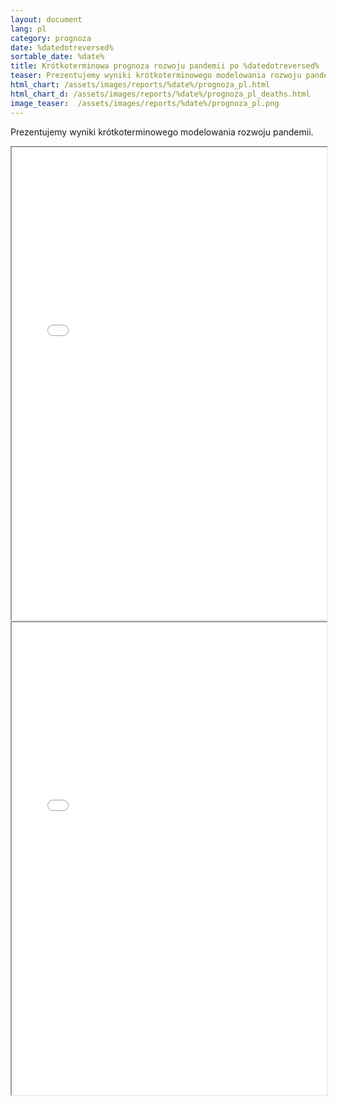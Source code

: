 ```yaml
---
layout: document
lang: pl
category: prognoza
date: %datedotreversed%
sortable_date: %date%
title: Krótkoterminowa prognoza rozwoju pandemii po %datedotreversed% 
teaser: Prezentujemy wyniki krótkoterminowego modelowania rozwoju pandemii.
html_chart: /assets/images/reports/%date%/prognoza_pl.html
html_chart_d: /assets/images/reports/%date%/prognoza_pl_deaths.html
image_teaser:  /assets/images/reports/%date%/prognoza_pl.png
---
```


Prezentujemy wyniki krótkoterminowego modelowania rozwoju pandemii.

<div style="text-align: center" class="row 80%">
    <span class="image fit">
        <iframe src="{{ page.html_chart }}" alt="" style="width: 100%; height:54em;"></iframe>
    </span>
</div>

<div style="text-align: center" class="row 80%">
    <span class="image fit">
        <iframe src="{{ page.html_chart_d }}" alt="" style="width: 100%; height:54em;"></iframe>
    </span>
</div>
